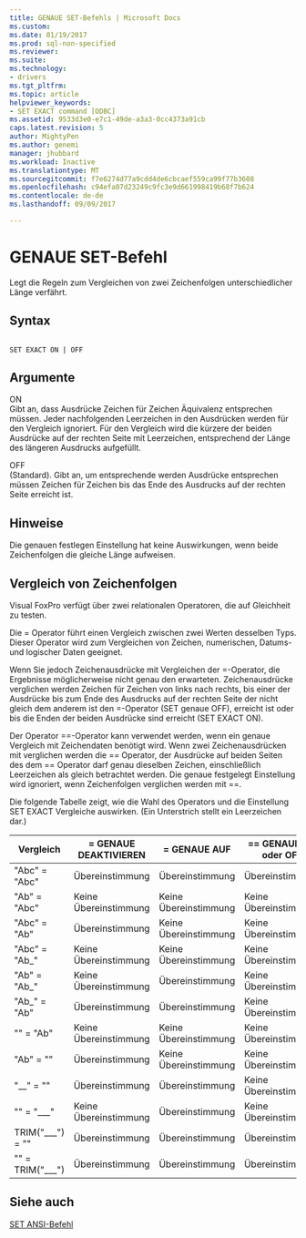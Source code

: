 ```yaml
---
title: GENAUE SET-Befehls | Microsoft Docs
ms.custom: 
ms.date: 01/19/2017
ms.prod: sql-non-specified
ms.reviewer: 
ms.suite: 
ms.technology:
- drivers
ms.tgt_pltfrm: 
ms.topic: article
helpviewer_keywords:
- SET EXACT command [ODBC]
ms.assetid: 9533d3e0-e7c1-49de-a3a3-0cc4373a91cb
caps.latest.revision: 5
author: MightyPen
ms.author: genemi
manager: jhubbard
ms.workload: Inactive
ms.translationtype: MT
ms.sourcegitcommit: f7e6274d77a9cdd4de6cbcaef559ca99f77b3608
ms.openlocfilehash: c94efa07d23249c9fc3e9d661998419b68f7b624
ms.contentlocale: de-de
ms.lasthandoff: 09/09/2017

---
```

# <a name="set-exact-command"></a>GENAUE SET-Befehl
Legt die Regeln zum Vergleichen von zwei Zeichenfolgen unterschiedlicher Länge verfährt.  
  
## <a name="syntax"></a>Syntax  
  
```  
  
SET EXACT ON | OFF  
```  
  
## <a name="arguments"></a>Argumente  
 ON  
 Gibt an, dass Ausdrücke Zeichen für Zeichen Äquivalenz entsprechen müssen. Jeder nachfolgenden Leerzeichen in den Ausdrücken werden für den Vergleich ignoriert. Für den Vergleich wird die kürzere der beiden Ausdrücke auf der rechten Seite mit Leerzeichen, entsprechend der Länge des längeren Ausdrucks aufgefüllt.  
  
 OFF  
 (Standard). Gibt an, um entsprechende werden Ausdrücke entsprechen müssen Zeichen für Zeichen bis das Ende des Ausdrucks auf der rechten Seite erreicht ist.  
  
## <a name="remarks"></a>Hinweise  
 Die genauen festlegen Einstellung hat keine Auswirkungen, wenn beide Zeichenfolgen die gleiche Länge aufweisen.  
  
## <a name="string-comparisons"></a>Vergleich von Zeichenfolgen  
 Visual FoxPro verfügt über zwei relationalen Operatoren, die auf Gleichheit zu testen.  
  
 Die = Operator führt einen Vergleich zwischen zwei Werten desselben Typs. Dieser Operator wird zum Vergleichen von Zeichen, numerischen, Datums- und logischer Daten geeignet.  
  
 Wenn Sie jedoch Zeichenausdrücke mit Vergleichen der =-Operator, die Ergebnisse möglicherweise nicht genau den erwarteten. Zeichenausdrücke verglichen werden Zeichen für Zeichen von links nach rechts, bis einer der Ausdrücke bis zum Ende des Ausdrucks auf der rechten Seite der nicht gleich dem anderem ist den =-Operator (SET genaue OFF), erreicht ist oder bis die Enden der beiden Ausdrücke sind erreicht (SET EXACT ON).  
  
 Der Operator ==-Operator kann verwendet werden, wenn ein genaue Vergleich mit Zeichendaten benötigt wird. Wenn zwei Zeichenausdrücken mit verglichen werden die == Operator, der Ausdrücke auf beiden Seiten des dem == Operator darf genau dieselben Zeichen, einschließlich Leerzeichen als gleich betrachtet werden. Die genaue festgelegt Einstellung wird ignoriert, wenn Zeichenfolgen verglichen werden mit ==.  
  
 Die folgende Tabelle zeigt, wie die Wahl des Operators und die Einstellung SET EXACT Vergleiche auswirken. (Ein Unterstrich stellt ein Leerzeichen dar.)  
  
|Vergleich|= GENAUE DEAKTIVIEREN|= GENAUE AUF|== GENAUE ON oder OFF|  
|----------------|------------------|-----------------|--------------------------|  
|"Abc" = "Abc"|Übereinstimmung|Übereinstimmung|Übereinstimmung|  
|"Ab" = "Abc"|Keine Übereinstimmung|Keine Übereinstimmung|Keine Übereinstimmung|  
|"Abc" = "Ab"|Übereinstimmung|Keine Übereinstimmung|Keine Übereinstimmung|  
|"Abc" = "Ab_"|Keine Übereinstimmung|Keine Übereinstimmung|Keine Übereinstimmung|  
|"Ab" = "Ab_"|Keine Übereinstimmung|Übereinstimmung|Keine Übereinstimmung|  
|"Ab_" = "Ab"|Übereinstimmung|Übereinstimmung|Keine Übereinstimmung|  
|"" = "Ab"|Keine Übereinstimmung|Keine Übereinstimmung|Keine Übereinstimmung|  
|"Ab" = ""|Übereinstimmung|Keine Übereinstimmung|Keine Übereinstimmung|  
|"__" = ""|Übereinstimmung|Übereinstimmung|Keine Übereinstimmung|  
|"" = "___"|Keine Übereinstimmung|Übereinstimmung|Keine Übereinstimmung|  
|TRIM("___") = ""|Übereinstimmung|Übereinstimmung|Übereinstimmung|  
|"" = TRIM("___")|Übereinstimmung|Übereinstimmung|Übereinstimmung|  
  
## <a name="see-also"></a>Siehe auch  
 [SET ANSI-Befehl](../../odbc/microsoft/set-ansi-command.md)

